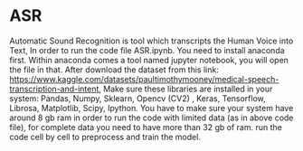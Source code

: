 # ASR
Automatic Sound Recognition is tool which transcripts the Human Voice into Text, In order to run the code file ASR.ipynb.
You need to install anaconda first.
Within anaconda comes a tool named jupyter notebook, you will open the file in that.
After download the dataset from this link: https://www.kaggle.com/datasets/paultimothymooney/medical-speech-transcription-and-intent, 
Make sure these libraries are installed in your system: Pandas, Numpy, Sklearn, Opencv (CV2) , Keras, Tensorflow, Librosa, Matplotlib, Scipy, Ipython.
You have to make sure your system have around 8 gb ram in order to run the code with limited data (as in above code file), for complete data you need to have more than 32 gb of ram.
run the code cell by cell to preprocess and train the model.

